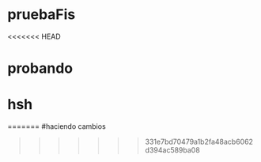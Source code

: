 # pruebaFis
<<<<<<< HEAD
# probando
# hsh
=======
#haciendo cambios 
>>>>>>> 331e7bd70479a1b2fa48acb6062d394ac589ba08
